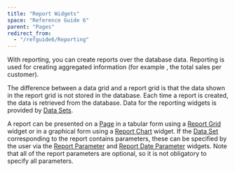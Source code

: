```yaml
---
title: "Report Widgets"
space: "Reference Guide 6"
parent: "Pages"
redirect_from:
  - "/refguide6/Reporting"
---
```


With reporting, you can create reports over the database data. Reporting is used for creating aggregated information (for example , the total sales per customer).

The difference between a data grid and a report grid is that the data shown in the report grid is not stored in the database. Each time a report is created, the data is retrieved from the database. Data for the reporting widgets is provided by [Data Sets](Data+Sets).

A report can be presented on a [Page](Page) in a tabular form using a [Report Grid](Report+Grid) widget or in a graphical form using a [Report Chart](Report+Chart) widget. If the [Data Set](Data+Sets) corresponding to the report contains parameters, these can be specified by the user via the [Report Parameter](Report+Parameter) and [Report Date Parameter](Report+Date+Parameter) widgets. Note that all of the report parameters are optional, so it is not obligatory to specify all parameters.
